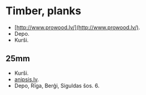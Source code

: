 # Timber, planks

* [http://www.prowood.lv/](http://www.prowood.lv/).
* Depo.
* Kurši.

## 25mm

* Kurši.
* [anipsis.lv](http://www.anipsis.lv/).
* Depo, Rīga, Berģi, Siguldas šos. 6.